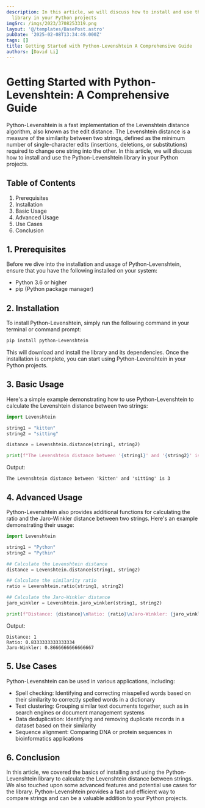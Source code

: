 ```yaml
---
description: In this article, we will discuss how to install and use the Python-Levenshtein
  library in your Python projects
imgSrc: /imgs/2023/3708253319.png
layout: '@/templates/BasePost.astro'
pubDate: '2025-02-08T13:34:49.000Z'
tags: []
title: Getting Started with Python-Levenshtein A Comprehensive Guide
authors: [David Li]
---
```


# Getting Started with Python-Levenshtein: A Comprehensive Guide

Python-Levenshtein is a fast implementation of the Levenshtein distance algorithm, also known as the edit distance. The Levenshtein distance is a measure of the similarity between two strings, defined as the minimum number of single-character edits (insertions, deletions, or substitutions) required to change one string into the other. In this article, we will discuss how to install and use the Python-Levenshtein library in your Python projects.

## Table of Contents

1. Prerequisites
2. Installation
3. Basic Usage
4. Advanced Usage
5. Use Cases
6. Conclusion

## 1. Prerequisites

Before we dive into the installation and usage of Python-Levenshtein, ensure that you have the following installed on your system:

- Python 3.6 or higher
- pip (Python package manager)

## 2. Installation

To install Python-Levenshtein, simply run the following command in your terminal or command prompt:

```bash
pip install python-Levenshtein
```

This will download and install the library and its dependencies. Once the installation is complete, you can start using Python-Levenshtein in your Python projects.

## 3. Basic Usage

Here's a simple example demonstrating how to use Python-Levenshtein to calculate the Levenshtein distance between two strings:

```python
import Levenshtein

string1 = "kitten"
string2 = "sitting"

distance = Levenshtein.distance(string1, string2)

print(f"The Levenshtein distance between '{string1}' and '{string2}' is {distance}")
```

Output:

```
The Levenshtein distance between 'kitten' and 'sitting' is 3
```

## 4. Advanced Usage

Python-Levenshtein also provides additional functions for calculating the ratio and the Jaro-Winkler distance between two strings. Here's an example demonstrating their usage:

```python
import Levenshtein

string1 = "Python"
string2 = "Pythin"

## Calculate the Levenshtein distance
distance = Levenshtein.distance(string1, string2)

## Calculate the similarity ratio
ratio = Levenshtein.ratio(string1, string2)

## Calculate the Jaro-Winkler distance
jaro_winkler = Levenshtein.jaro_winkler(string1, string2)

print(f"Distance: {distance}\nRatio: {ratio}\nJaro-Winkler: {jaro_winkler}")
```

Output:

```
Distance: 1
Ratio: 0.8333333333333334
Jaro-Winkler: 0.8666666666666667
```

## 5. Use Cases

Python-Levenshtein can be used in various applications, including:

- Spell checking: Identifying and correcting misspelled words based on their similarity to correctly spelled words in a dictionary
- Text clustering: Grouping similar text documents together, such as in search engines or document management systems
- Data deduplication: Identifying and removing duplicate records in a dataset based on their similarity
- Sequence alignment: Comparing DNA or protein sequences in bioinformatics applications

## 6. Conclusion

In this article, we covered the basics of installing and using the Python-Levenshtein library to calculate the Levenshtein distance between strings. We also touched upon some advanced features and potential use cases for the library. Python-Levenshtein provides a fast and efficient way to compare strings and can be a valuable addition to your Python projects.